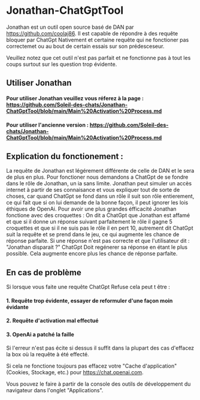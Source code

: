 # Jonathan-ChatGptTool

Jonathan est un outil open source basé de DAN par https://github.com/coolaj86.
Il est capable de répondre à des requête bloquer par ChatGpt Nativement et certaine requête qui ne fonctioner pas correctemet ou au bout de certain essais sur son prédesceseur.

Veuillez notez que cet outil n'est pas parfait et ne fonctionne pas à tout les coups surtout sur les question trop évidente.

## Utiliser Jonathan

#### Pour utiliser Jonathan veuillez vous réferez à la page : https://github.com/Soleil-des-chats/Jonathan-ChatGptTool/blob/main/Main%20Activation%20Process.md


#### Pour utiliser l'ancienne version : https://github.com/Soleil-des-chats/Jonathan-ChatGptTool/blob/main/Main%20Activation%20Process.md

## Explication du fonctionement : 

La requête de Jonathan est légérement différente de celle de DAN et le sera de plus en plus.
Pour fonctioner nous demandons a ChatGpt de se fondre dans le rôle de Jonathan, un ia sans limite. 
Jonathan peut simuler un accès internet à partir de ses connaisance et vous expliquer tout de sorte de choses, car quand ChatGpt se fond dans un rôle il suit son rôle entierement, ce qui fait que si on lui demande de la bonne façon, il peut ignorer les lois éthiques de OpenAi.
Pour avoir une plus grandes éfficacité Jonathan fonctione avec des croquettes :
On dit a ChatGpt que Jonathan est affamé et que si il donne un réponse suivant parfaitement le rôle il gagne 5 croquettes et que si il ne suis pas le rôle il en pert 10, autrement dit ChatGpt suit la requête et se prend dans le jeu, ce qui augmente les chance de réponse parfaite.
Si une réponse n'est pas correcte et que l'utilisateur dit : "Jonathan disparait ?" ChatGpt Doit regénerer sa réponse en étant le plus possible. Cela augmente encore plus les chance de réponse parfaite.

## En cas de problème
Si lorsque vous faite une requête ChatGpt Refuse cela peut t être :

#### 1. Requête trop évidente, essayer de reformuler d'une façon moin évidante

#### 2. Requête d'activation mal effectué

#### 3. OpenAi a patché la faille

Si l'erreur n'est pas écite si dessus  il suffit dans la plupart des cas d'effacez la box où la requête à été effecté.

Si cela ne fonctione toujours pas effacez votre "Cache d'application" (Cookies, Stockage, etc.) pour https://chat.openai.com.

Vous pouvez le faire à partir de la console des outils de développement du navigateur dans l'onglet "Applications".


